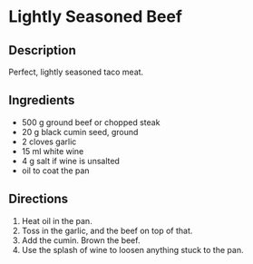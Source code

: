 Lightly Seasoned Beef
=====================

## Description

Perfect, lightly seasoned taco meat.

## Ingredients

* 500 g ground beef or chopped steak
* 20 g black cumin seed, ground
* 2 cloves garlic
* 15 ml white wine
* 4 g salt if wine is unsalted
* oil to coat the pan

## Directions

1. Heat oil in the pan.
2. Toss in the garlic, and the beef on top of that.
3. Add the cumin. Brown the beef.
4. Use the splash of wine to loosen anything stuck to the pan.
